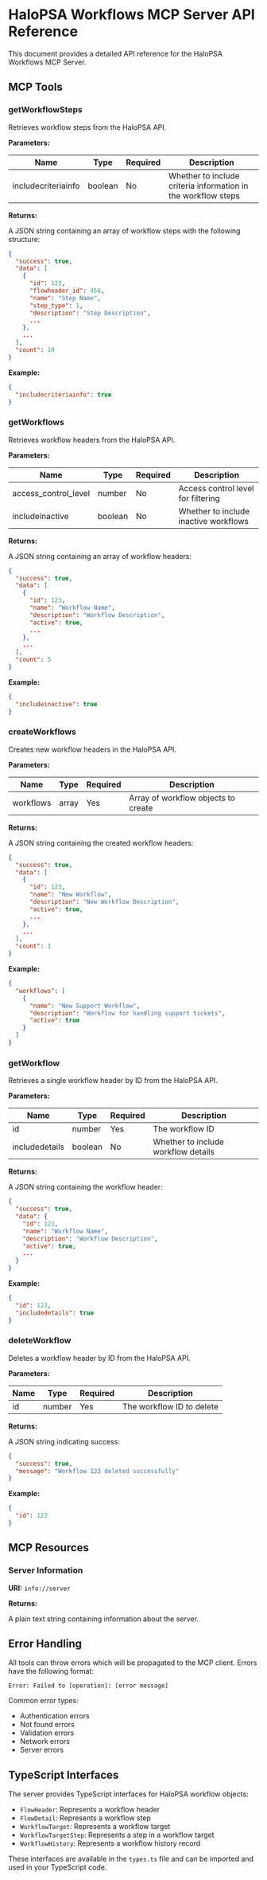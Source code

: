 # HaloPSA Workflows MCP Server API Reference

This document provides a detailed API reference for the HaloPSA Workflows MCP Server.

## MCP Tools

### getWorkflowSteps

Retrieves workflow steps from the HaloPSA API.

**Parameters:**

| Name | Type | Required | Description |
|------|------|----------|-------------|
| includecriteriainfo | boolean | No | Whether to include criteria information in the workflow steps |

**Returns:**

A JSON string containing an array of workflow steps with the following structure:

```json
{
  "success": true,
  "data": [
    {
      "id": 123,
      "flowheader_id": 456,
      "name": "Step Name",
      "step_type": 1,
      "description": "Step Description",
      ...
    },
    ...
  ],
  "count": 10
}
```

**Example:**

```json
{
  "includecriteriainfo": true
}
```

### getWorkflows

Retrieves workflow headers from the HaloPSA API.

**Parameters:**

| Name | Type | Required | Description |
|------|------|----------|-------------|
| access_control_level | number | No | Access control level for filtering |
| includeinactive | boolean | No | Whether to include inactive workflows |

**Returns:**

A JSON string containing an array of workflow headers:

```json
{
  "success": true,
  "data": [
    {
      "id": 123,
      "name": "Workflow Name",
      "description": "Workflow Description",
      "active": true,
      ...
    },
    ...
  ],
  "count": 5
}
```

**Example:**

```json
{
  "includeinactive": true
}
```

### createWorkflows

Creates new workflow headers in the HaloPSA API.

**Parameters:**

| Name | Type | Required | Description |
|------|------|----------|-------------|
| workflows | array | Yes | Array of workflow objects to create |

**Returns:**

A JSON string containing the created workflow headers:

```json
{
  "success": true,
  "data": [
    {
      "id": 123,
      "name": "New Workflow",
      "description": "New Workflow Description",
      "active": true,
      ...
    },
    ...
  ],
  "count": 1
}
```

**Example:**

```json
{
  "workflows": [
    {
      "name": "New Support Workflow",
      "description": "Workflow for handling support tickets",
      "active": true
    }
  ]
}
```

### getWorkflow

Retrieves a single workflow header by ID from the HaloPSA API.

**Parameters:**

| Name | Type | Required | Description |
|------|------|----------|-------------|
| id | number | Yes | The workflow ID |
| includedetails | boolean | No | Whether to include workflow details |

**Returns:**

A JSON string containing the workflow header:

```json
{
  "success": true,
  "data": {
    "id": 123,
    "name": "Workflow Name",
    "description": "Workflow Description",
    "active": true,
    ...
  }
}
```

**Example:**

```json
{
  "id": 123,
  "includedetails": true
}
```

### deleteWorkflow

Deletes a workflow header by ID from the HaloPSA API.

**Parameters:**

| Name | Type | Required | Description |
|------|------|----------|-------------|
| id | number | Yes | The workflow ID to delete |

**Returns:**

A JSON string indicating success:

```json
{
  "success": true,
  "message": "Workflow 123 deleted successfully"
}
```

**Example:**

```json
{
  "id": 123
}
```

## MCP Resources

### Server Information

**URI:** `info://server`

**Returns:**

A plain text string containing information about the server.

## Error Handling

All tools can throw errors which will be propagated to the MCP client. Errors have the following format:

```
Error: Failed to [operation]: [error message]
```

Common error types:

- Authentication errors
- Not found errors
- Validation errors
- Network errors
- Server errors

## TypeScript Interfaces

The server provides TypeScript interfaces for HaloPSA workflow objects:

- `FlowHeader`: Represents a workflow header
- `FlowDetail`: Represents a workflow step
- `WorkflowTarget`: Represents a workflow target
- `WorkflowTargetStep`: Represents a step in a workflow target
- `WorkflowHistory`: Represents a workflow history record

These interfaces are available in the `types.ts` file and can be imported and used in your TypeScript code.
